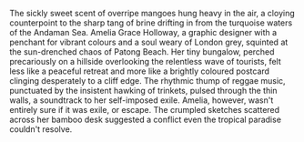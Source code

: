 The sickly sweet scent of overripe mangoes hung heavy in the air, a cloying counterpoint to the sharp tang of brine drifting in from the turquoise waters of the Andaman Sea.  Amelia Grace Holloway, a graphic designer with a penchant for vibrant colours and a soul weary of London grey, squinted at the sun-drenched chaos of Patong Beach.  Her tiny bungalow, perched precariously on a hillside overlooking the relentless wave of tourists, felt less like a peaceful retreat and more like a brightly coloured postcard clinging desperately to a cliff edge.  The rhythmic thump of reggae music, punctuated by the insistent hawking of trinkets, pulsed through the thin walls, a soundtrack to her self-imposed exile. Amelia, however, wasn't entirely sure if it was exile, or escape.  The crumpled sketches scattered across her bamboo desk suggested a conflict even the tropical paradise couldn't resolve.
